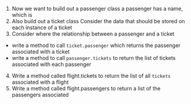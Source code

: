 1. Now we want to build out a passenger class
  a passenger has a name, which is  
2. Also build out a ticket class
  Consider the data that should be stored on each instance of a ticket
3. Consider where the relationship between a passenger and a ticket
 - write a method to call `ticket.passenger` which returns the passenger associated with a ticket
 - write a method to call `passenger.tickets` to return the list of tickets associated with each passenger
4. Write a method called flight.tickets to return the list of all `tickets` associated with a flight
5. Write a method called flight.passengers to return a list of the passengers associated 
